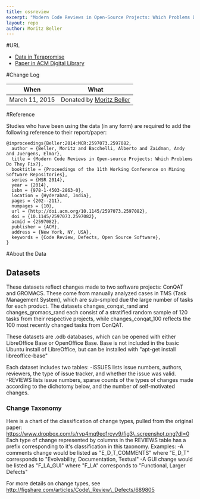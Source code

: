 ```yaml
---
title: ossreview
excerpt: "Modern Code Reviews in Open-Source Projects: Which Problems Do They Fix?"
layout: repo
author: Moritz Beller
---
```



#URL

  * [Data in Terapromise](https://terapromise.csc.ncsu.edu:8443/svn/repo/issues/ossreview)
  * [Paper in ACM Digital Library](http://dl.acm.org/citation.cfm?id=2597082)


#Change Log

When | What
---- | ----
March 11, 2015 | Donated by [Moritz Beller](/repo/people/data-donors/promise4.html)


#Reference

Studies who have been using the data (in any form) are required to add the following reference to their report/paper:

    @inproceedings{Beller:2014:MCR:2597073.2597082,
      author = {Beller, Moritz and Bacchelli, Alberto and Zaidman, Andy and Juergens, Elmar},
      title = {Modern Code Reviews in Open-source Projects: Which Problems Do They Fix?},
      booktitle = {Proceedings of the 11th Working Conference on Mining Software Repositories},
      series = {MSR 2014},
      year = {2014},
      isbn = {978-1-4503-2863-0},
      location = {Hyderabad, India},
      pages = {202--211},
      numpages = {10},
      url = {http://doi.acm.org/10.1145/2597073.2597082},
      doi = {10.1145/2597073.2597082},
      acmid = {2597082},
      publisher = {ACM},
      address = {New York, NY, USA},
      keywords = {Code Review, Defects, Open Source Software},
    } 

#About the Data

## Datasets
These datasets reflect changes made to two software projects: ConQAT and GROMACS. These come from manually analyzed cases in TMS (Task Management System), which are sub-smpled due the large number of tasks for each product. The datasets changes\_conqat\_rand and changes\_gromacs\_rand each consist of a stratified random sample of 120 tasks from their respective projects, while changes\_conqat\_100 reflects the 100 most recently changed tasks from ConQAT.

These datasets are .odb databases, which can be opened with either LibreOffice Base or OpenOffice Base. Base is not included in the basic Ubuntu install of LibreOffice, but can be installed with "apt-get install libreoffice-base"

Each dataset includes two tables: 
-ISSUES lists issue numbers, authors, reviewers, the type of issue tracker, and whether the issue was valid.  
-REVIEWS lists issue numbers, sparse counts of the types of changes made according to the dichotomy below, and the number of self-motivated changes.

### Change Taxonomy
Here is a chart of the classification of change types, pulled from the original paper:
https://www.dropbox.com/s/rvp4mq9eo1rcyv9/fig3\_screenshot.png?dl=0
Each type of change represented by columns in the REVIEWS table has a prefix corresponding to it's classification in this taxonomy. 
Examples:
-A comments change would be listed as "E\_D\_T\_COMMENTS" where "E\_D\_T" corresponds to "Evolvability, Documentation, Textual"
-A GUI change would be listed as "F\_LA\_GUI" where "F\_LA" corresponds to "Functional, Larger Defects"

For more details on change types, see http://figshare.com/articles/Code\_Review\_Defects/689805


